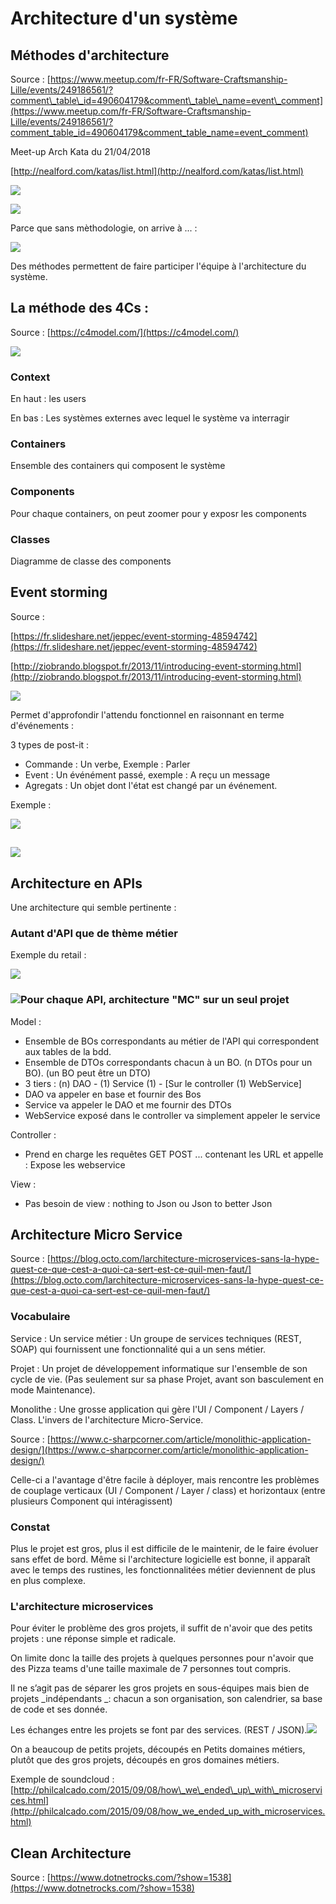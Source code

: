 # Architecture d'un système

## Méthodes d'architecture

Source : [https://www.meetup.com/fr-FR/Software-Craftsmanship-Lille/events/249186561/?comment\_table\_id=490604179&comment\_table\_name=event\_comment](https://www.meetup.com/fr-FR/Software-Craftsmanship-Lille/events/249186561/?comment_table_id=490604179&comment_table_name=event_comment)

Meet-up Arch Kata du 21/04/2018

[http://nealford.com/katas/list.html](http://nealford.com/katas/list.html)

![](https://lh3.googleusercontent.com/MaMRAu4D7UC2lHZxqPZ-W03OkeqezNlt4pBDh5PCoxou4zFK2LiAD-rwBmv2AnO3axRV6XzUAPOYU7RjrLWpfoTcygIRExS1-1vlnFdsBoqeC19cEjunzPnzvfYmhrfRN9WHxmkeKWgdKKAZjCILE3XQo3WuU_w3otbXJawcodu6n0Qj8UIYbRsWtzmSqxMJTATzsmgk6UBV5xc03I4nI6e2XIAQAz4at0SdXD5kvFTzZ0EuXeJJtogMLWTYI4z3ncIWW1rqhhIgrQmZRQ7Jr0qkixccGXwn8BonpEoQNcqHCeD45TFsqa59Nu-7UTWIWjSG8FaomJxywgWtcHGH_aoYSaRKd5YTvK02TTgpjEly8GvScb4J5Ls-q8y3TDXRndRdu4VIO8CNL-bKI9olXdQjEWAHStTUJ6Gn2TcEdubBep1Ca80iO4bJFQIZExd2YOxTlUcKfffrBOUxoO-05r-4NBT57FyYCDylKewPFaJeZBPFRx_LFP_OzkUC-So8iCYOeSDOt8IVrKamcT3LRA8uUnq1eNUn4D1lrLzC6zOkfiWqP7Fn_o-UKgncLAxtlGSyWOArETGw7lUWKmmQkarQm-EfscX2FILXq9xcCoVX32ydJDCBfKaAevQf_2qPxAeKPli60tpwdV_Ao3ImG7c0rH7YuoYI=w836-h626-no)

![](https://secure.meetupstatic.com/photos/event/3/6/0/5/highres_470353829.jpeg)

Parce que sans mèthodologie, on arrive à ... :

![](https://lh3.googleusercontent.com/0LEysC3ymt_BPcHuS9s5YWaC07Ltzfq6lkewzl4w3azKW4ESF74nZP5fawjNe8bVA8gPBUcSDd_bAlsLMuXMS7S1YFGGuWUKNN1Mtm_sIXFlWwWD17kudZJoxss0_ddh7RNn9QRlmgWdLP33aJM-TPRaiEYjKY2S4n9MM0mZXnQUurvrbA6TYUa8byEK63-vWWm7tcuieAAchru8IvoqVKO--k6fa5kbC7KiCi8spG2CTxyat_7shPyOHTJ6e-GoaZXxV6l4BIVoFGQyZo-p_Bw61zP8tfDG6YJM6VKYQjNUWywNUmmuxqyoNfhFLEUE_PUNHxt0YRE5Hd9iOWy5km1OlzKVAaI_6IQ_71ads3js7IsuRdOsb4FyOvNM2klorF5F-R0gJeSsNBjQhKRHT6Kdgxo62VTgqLw5g1GuvaBPEaUozfKIEmmtA1iP8xVSIisq8f0tNy3HkViit12e2qCMizaD2GKr5fs74EVZGgw7TPNpD8e0nwpbdGauBLw5Saxgz7KmPiRyD16CJ3JlDdDGknZ9ad5yvkUVTfnEXH-_xaXxcgaqWSt6FJQX67UVwRdaXETv4Gv9Qh1EJIE5Lq7qjqWbdWJ6GKStLhOc-c047GTISxjJ90T_saIUin3u5aq5eJk14yOuGlJKEQ6laZ32qR5V1wlJ=w836-h626-no)

Des méthodes permettent de faire participer l'équipe à l'architecture du système.

## La méthode des 4Cs :

Source : [https://c4model.com/](https://c4model.com/)

![](https://lh3.googleusercontent.com/IWctz3TIaPkwXyqc0HmLrK6JZnEN2TTsqreifzjEyNxxRGViIeOGEfWZX_Lnl8Ag3ARvIKNZzvS98pdaes1F8pDXYpNr36gaPvbd9-GsRDh7Q5PipR3lGpjvCGxaOsZmCujqzgt4xu5VK-1INBXEAY84UAHlFTD9jZ8Q3jVRvdKjkne8yB0GbERhhnF9zQD4LxosoEnCdO3I2R2biRWFyNstSGZ19c4j1VNIbF8RoifspYczNxuEDkU3yLHNqkBqAuOWzy-z70-Nsr80RkvLAhq6jq9O22uYkFQcSwt99bjDDPVT07Eet8g-OywR2Hh0V_1wD8nAEQfQV-bG2Ohe9F6iJ4NAKJyL803gB0i5v5mCOgEU_kVSwFH7Hf9WsblAGMZ7ScTm7dFdcP3CwDn-_bPIFnueikj6odkh8xHNyeNhDcbx_8jDOF34iSDQNhQxMy3As_-ZEgILeASySfHOJwp9VWD8h8H7pJ1yK2oqhrcxly2nE6rTENyjFhqvQsX8A0PjnDQ_myr0-C1ZuOR5rCOr6-DB-eoqVN2-uNmNAdfqMzXfrB3BDprcRRX_eunNp34uJzgyoXaQ5FpshnZYorOuvdq0zrs-_19hwoxTWyLRrsk1F0sdzNvlVacbp5Ms-tT7p5wGxqlkVPsvPsw1HyGjgMTelYGX=w836-h626-no)

### Context

En haut : les users

En bas : Les systèmes externes avec lequel le système va interragir

### Containers

Ensemble des containers qui composent le système

### Components

Pour chaque containers, on peut zoomer pour y exposr les components

### Classes

Diagramme de classe des components

## Event storming

Source :

[https://fr.slideshare.net/jeppec/event-storming-48594742](https://fr.slideshare.net/jeppec/event-storming-48594742)

[http://ziobrando.blogspot.fr/2013/11/introducing-event-storming.html](http://ziobrando.blogspot.fr/2013/11/introducing-event-storming.html)

![](https://lh3.googleusercontent.com/aFYcyQqvKq0T_A00Ir_lZpGupem8ieRkbpuxNga8D62zhR8wbvMhUjLrBYOedrvT7qX_JNvwgQxsJLM5f8wbg8HmLQP7RETV7BdKoD8Nr8MqXVt7duD2YdM7WkHntDMemGBUI_0wVEXTvWgwZczrO8TcZ1uom4v_eNMLG0eb9yosjcRJ53CEY_72LMVJ-KmJoZJu1GByYXXE9ldtUdq0JpRBu0ELdqy7VjJEf4g9pySDA5rrKgIhPXXWfLGyg16jY6dwqo6U5mufFwCJWdK2r0v7PMUiH5GgSDcLy0WJy8H3bL4Fy6dPVmQ3NH0nrv76Qi8BvIwxyoXxc4UVPbESEdVPY4eaBECs15e8c8cq7az8CMVBe3n5ncdwmGVv04edSyg8teDKwRE3BK8cI9h-o4VjQ3Z1-mYkq4KsSWQrmCd_rI2cXrdW3ImGEOchkrEayzxZnKVJi9i2mzGa-GJsOcl8Jy4hPCVn44IxR7MPFIHrNY5ksnZe13smf4v00SX4VUdrtrEtNw8kWiJEbOoUoi1KEyhObO9XEweX7FjeQW3ks2o0G-2bxKwspfLfT2ynWEmAHXy2lSh3qzrWUQ54cRpyQI7ikuR_jJ0B4uSCatZDyXjwOXWFwrjrtuJi2mEFUq5EACgat3llPJVnbqscre3wTlJ1aruN=w626-h836-no)

Permet d'approfondir l'attendu fonctionnel en raisonnant en terme d'événements :

3 types de post-it :

* Commande : Un verbe, Exemple : Parler
* Event : Un événément passé, exemple : A reçu un message
* Agregats : Un objet dont l'état est changé par un événement.

Exemple :

![](https://lh3.googleusercontent.com/hi1-cB_r2KJiWns1trwxZZ9P52tJIWjbzHKDpNUJywmu0rjXymS4oAtFlDcYV6s-MOannIuobGJXoEWCoyq2npXd4NRoRp43gwV0iK7x4JQmCGTE9lpNTGFQn_RYB_ivoDj0eCRVCd681Bc-OQVvF09cJUlFaQKWbzSeyclJwFRDddH-7UId2l4-nwGWN6CN828AZDuf9LnORujHWXMw8uDxYAn15npU1tB4r28kBmexJEoLoJpjVH2xu4Qgl2f38k6zPoKApPj7uv0uro4dJ7LjgaS_lw2oF8Pha59P28wGeYDTK-zFtMYHEJRpCvd3E3bywOzvb1EYcy6jt0faho2MI6GrIScMyNMXTUwmsKX5plcN1R5_X1B4IRTarSDZmhMp1u_MvnqZfr4S70BRBg6dfuvggMzwOoWGzL1KTG-l7qqWs4-N1zqRU3RCHBNxWLo6QPxlfo7_U5zwXYa_r_dGUuiPmQtxizM3zWEnhyQbh4gc8j3ULqtJRUa8TEdVtTnw1bPA56DK_ddqK_eg5Eha04uJMU8q6m65bKcGpPXho7mdleTLKU6_GGkwoqR78YF9ORGzGJ7-0cpzesctBjrzcCskkO80yf0wOU5FVZsH6i8isjtH1Ib24ZsPOWyvHies9lSEFNGPi6Eng8kzowYE2MW4x5wz=w836-h626-no)

## ![](https://lh3.googleusercontent.com/71W8nXH7Oc-CHiW7jzQ8DDpM4C1ACd0ab5bLDVRutMiqBNwpbGVDp4g2gFwhEYuB8zLOjm7b2cZFPVsm2Gm3WC2rhDPvXeAUYvihhPjAK2l-YH2oC1_9M-ByKrebpO5o4oA9SYKU2cmMOhuoDFugsYRFVF7WUoBy8Sbl6k6bZv65xbd2J4WpxngCn9pNzWROC-O7_AEouEI_UQVUtTOdympVjjHpdbhdIPGk0pVSU_GeyemsnWO5rRxLgL6UaCTxDphs8tQSm89MD24S-TwkWcylSh7FDWc2Qbrq4AC7cKl6C8-eGyGkvnwFiN4oc5o4ieas-tz218GDDQV1NQS0rdgaIMFX-zkxApqlRNWATOZ7_Gvk-tKkT3-VHBtrO3Ai2lD_LFPwG6hFrXXy4f1IwDWAVHXnwfORmLblmnlBLmof40HxMLmRjmh3Cd-9nnCG2RmvZOqFpvJIxZfZyEJ3oMstrkohPaaNI9cEA29KwwuhuVhgOvMFm_1iocV4l8w52rS9tFe1N4xcP3Wkn_ZBYrTu69Il3QeyRsAsliGfvTjflomr4_e1mzQIuoPA9hs2MzUNF0CJHQ0plCYXmolpNwgLu8d75Etv9HsWkdn6Tj8kTSrx5a08sMhQYBhcaBnstsIFRelOc8rHRB4YriFPQD5tvPnoo6Erwg=w1234-h925-no)

## Architecture en APIs

Une architecture qui semble pertinente :

### Autant d'API que de thème métier

Exemple du retail :

![](/assets/screencapture-developers-kiabi-fr-2018-04-10-11_20_52.png)

### ![](/assets/screencapture-developers-kiabi-fr-2018-04-10-11_20_52.png)Pour chaque API, architecture "MC" sur un seul projet

Model :

* Ensemble de BOs correspondants au métier de l'API qui correspondent aux tables de la bdd.
* Ensemble de DTOs correspondants chacun à un BO. \(n DTOs pour un BO\). \(un BO peut être un DTO\)
* 3 tiers : \(n\) DAO - \(1\) Service \(1\)  - \[Sur le controller \(1\) WebService\]
* DAO va appeler en base et fournir des Bos
* Service va appeler le DAO et me fournir des DTOs
* WebService exposé dans le controller va simplement appeler le service

Controller :

* Prend en charge les requêtes GET POST ... contenant les URL et appelle : Expose les webservice

View :

* Pas besoin de view : nothing to Json ou Json to better Json

## Architecture Micro Service

Source : [https://blog.octo.com/larchitecture-microservices-sans-la-hype-quest-ce-que-cest-a-quoi-ca-sert-est-ce-quil-men-faut/](https://blog.octo.com/larchitecture-microservices-sans-la-hype-quest-ce-que-cest-a-quoi-ca-sert-est-ce-quil-men-faut/)

### Vocabulaire

Service : Un service métier : Un groupe de services techniques \(REST, SOAP\) qui fournissent une fonctionnalité qui a un sens métier.

Projet : Un projet de développement informatique sur l'ensemble de son cycle de vie. \(Pas seulement sur sa phase Projet, avant son basculement en mode Maintenance\).

Monolithe : Une grosse application qui gère l'UI / Component / Layers / Class. L'invers de l'architecture Micro-Service.

Source : [https://www.c-sharpcorner.com/article/monolithic-application-design/](https://www.c-sharpcorner.com/article/monolithic-application-design/)

Celle-ci a l'avantage d'être facile à déployer, mais rencontre les problèmes de couplage verticaux \(UI / Component / Layer / class\) et horizontaux \(entre plusieurs Component qui intéragissent\)

### Constat

Plus le projet est gros, plus il est difficile de le maintenir, de le faire évoluer sans effet de bord. Même si l'architecture logicielle est bonne, il apparaît avec le temps des rustines, les fonctionnalitées métier deviennent de plus en plus complexe.

### L'architecture microservices

Pour éviter le problème des gros projets, il suffit de n'avoir que des petits projets : une réponse simple et radicale.

On limite donc la taille des projets à quelques personnes pour n'avoir que des Pizza teams d'une taille maximale de 7 personnes tout compris.

Il ne s’agit pas de séparer les gros projets en sous-équipes mais bien de projets _indépendants _: chacun a son organisation, son calendrier, sa base de code et ses donnée.

Les échanges entre les projets se font par des services. \(REST / JSON\).![](https://blog.octo.com/wp-content/uploads/2015/10/microservices-1024x464.png)

On a beaucoup de petits projets, découpés en Petits domaines métiers, plutôt que des gros projets, découpés en gros domaines métiers.

Exemple de soundcloud :[http://philcalcado.com/2015/09/08/how\_we\_ended\_up\_with\_microservices.html](http://philcalcado.com/2015/09/08/how_we_ended_up_with_microservices.html)

## Clean Architecture

Source : [https://www.dotnetrocks.com/?show=1538](https://www.dotnetrocks.com/?show=1538)





